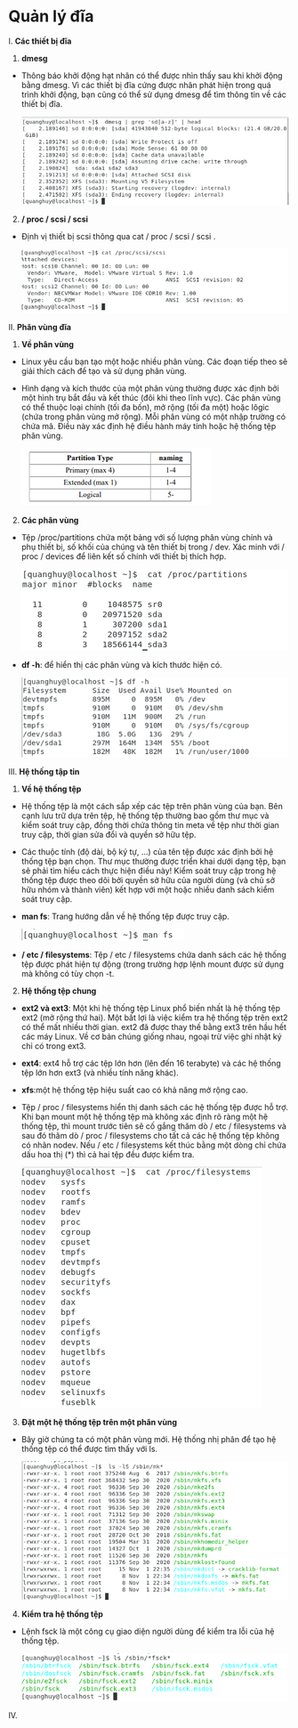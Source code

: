 # Quản lý đĩa

 I. **Các thiết bị đĩa**
  
  1. **dmesg** 
   - Thông báo khởi động hạt nhân có thể được nhìn thấy sau khi khởi động bằng dmesg. Vì các thiết bị đĩa cứng 
được nhân phát hiện trong quá trình khởi động, bạn cũng có thể sử dụng dmesg để tìm thông tin về các 
thiết bị đĩa.
    
     ![](./image/4.png)
   
  2. **/ proc / scsi / scsi** 
   - Định vị thiết bị scsi thông qua cat / proc / scsi / scsi .
    
      ![](./image/5.png)
   
   
 II. **Phân vùng đĩa**
  
   1. **Về phân vùng**
   - Linux yêu cầu bạn tạo một hoặc nhiều phân vùng. Các đoạn tiếp theo sẽ giải thích cách để tạo và sử dụng phân vùng.
   - Hình dạng và kích thước của một phân vùng thường được xác định bởi một hình trụ bắt đầu và kết thúc (đôi khi theo lĩnh vực). Các phân vùng có thể thuộc loại chính (tối đa bốn), mở rộng (tối đa một) hoặc lôgic (chứa trong phân vùng mở rộng). Mỗi phân vùng có một nhập trường có chứa mã. Điều này xác định hệ điều hành máy tính hoặc
hệ thống tệp phân vùng.
   
       ![](./image/6.png)
  
   2. **Các phân vùng**
   - Tệp /proc/partitions chứa một bảng với số lượng phân vùng chính và phụ thiết bị, số khối của chúng và tên thiết bị trong / dev. Xác minh với / proc / devices để liên kết số chính với thiết bị thích hợp.
   
        ![](./image/7.png)
   
   - **df -h**: để hiển thị các phân vùng và kích thước hiện có.
     
        ![](./image/8.png)
     
 III. **Hệ thống tập tin**
  
   1. **Về hệ thống tệp** 
   - Hệ thống tệp là một cách sắp xếp các tệp trên phân vùng của bạn. Bên cạnh lưu trữ dựa trên tệp, hệ thống tệp thường bao gồm thư mục và kiểm soát truy cập, đồng thời chứa thông tin meta về tệp như thời 
gian truy cập, thời gian sửa đổi và quyền sở hữu tệp.
   - Các thuộc tính (độ dài, bộ ký tự, ...) của tên tệp được xác định bởi hệ thống tệp bạn chọn. Thư mục thường được triển khai dưới dạng tệp, bạn sẽ phải tìm hiểu cách thực hiện điều này! Kiểm soát truy cập trong hệ thống tệp được theo dõi bởi quyền sở hữu của người dùng (và chủ sở hữu nhóm và thành 
viên) kết hợp với một hoặc nhiều danh sách kiểm soát truy cập.
   - **man fs**: Trang hướng dẫn về hệ thống tệp được truy cập.
     
       ![](./image/9.png)

   - **/ etc / filesystems**: Tệp / etc / filesystems chứa danh sách các hệ thống tệp được phát hiện tự động (trong trường hợp lệnh mount được sử dụng mà không có tùy chọn -t.
   2. **Hệ thống tệp chung**
   - **ext2 và ext3**: Một khi hệ thống tệp Linux phổ biến nhất là hệ thống tệp ext2 (mở rộng thứ hai). Một bất lợi là việc kiểm tra hệ thống tệp trên ext2 có thể mất nhiều thời gian. ext2 đã được thay thế bằng ext3 trên hầu hết các máy Linux. Về cơ bản chúng giống nhau, ngoại trừ việc 
ghi nhật ký chỉ có trong ext3. 
   - **ext4**: ext4 hỗ trợ các tệp lớn hơn (lên đến 16 terabyte) và các hệ thống tệp lớn hơn ext3 (và nhiều tính năng khác).
   - **xfs**:một hệ thống tệp hiệu suất cao có khả năng mở rộng cao.
   - Tệp / proc / filesystems hiển thị danh sách các hệ thống tệp được hỗ trợ. Khi bạn mount một hệ thống tệp mà không xác định rõ ràng một hệ thống tệp, thì mount trước tiên sẽ cố gắng thăm dò / etc / filesystems và sau đó thăm dò / proc / filesystems cho tất cả các hệ thống tệp không có nhãn nodev. Nếu / etc / filesystems kết thúc bằng một dòng chỉ chứa dấu hoa thị (*) thì cả hai tệp đều được kiểm tra.
   
       ![](./image/10.png)
       
  3. **Đặt một hệ thống tệp trên một phân vùng**
   - Bây giờ chúng ta có một phân vùng mới. Hệ thống nhị phân để tạo hệ thống tệp có thể được tìm thấy với ls.
   
       ![](./image/11.png)
   
  4. **Kiểm tra hệ thống tệp**
   - Lệnh fsck là một công cụ giao diện người dùng để kiểm tra lỗi của hệ thống tệp.

       ![](./image/12.png)
  
 IV. 
 
     
        
  
                                                                                                              
  
                                                                                                              
                                                                                                              
                                                                                                              

       
